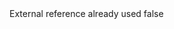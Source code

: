 <?xml version="1.0" encoding="UTF-8"?>
<CustomMetadata xmlns="http://soap.sforce.com/2006/04/metadata">
    <label>External reference already used</label>
    <protected>false</protected>
</CustomMetadata>
